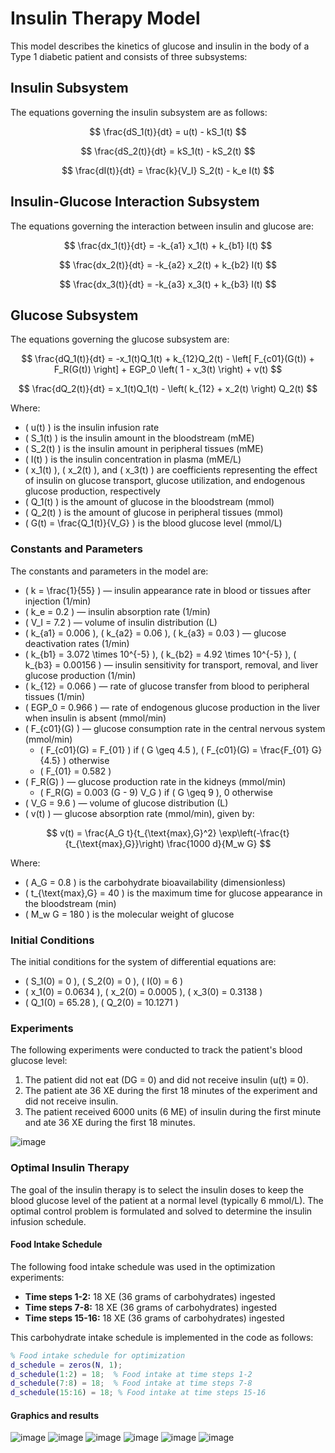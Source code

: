 # Insulin Therapy Model

This model describes the kinetics of glucose and insulin in the body of a Type 1 diabetic patient and consists of three subsystems:

## Insulin Subsystem
The equations governing the insulin subsystem are as follows:

$$
\frac{dS_1(t)}{dt} = u(t) - kS_1(t)
$$

$$
\frac{dS_2(t)}{dt} = kS_1(t) - kS_2(t)
$$

$$
\frac{dI(t)}{dt} = \frac{k}{V_I} S_2(t) - k_e I(t)
$$

## Insulin-Glucose Interaction Subsystem
The equations governing the interaction between insulin and glucose are:

$$
\frac{dx_1(t)}{dt} = -k_{a1} x_1(t) + k_{b1} I(t)
$$

$$
\frac{dx_2(t)}{dt} = -k_{a2} x_2(t) + k_{b2} I(t)
$$

$$
\frac{dx_3(t)}{dt} = -k_{a3} x_3(t) + k_{b3} I(t)
$$

## Glucose Subsystem
The equations governing the glucose subsystem are:

$$
\frac{dQ_1(t)}{dt} = -x_1(t)Q_1(t) + k_{12}Q_2(t) - \left[ F_{c01}(G(t)) + F_R(G(t)) \right] + EGP_0 \left( 1 - x_3(t) \right) + v(t)
$$

$$
\frac{dQ_2(t)}{dt} = x_1(t)Q_1(t) - \left( k_{12} + x_2(t) \right) Q_2(t)
$$

Where:

- \( u(t) \) is the insulin infusion rate
- \( S_1(t) \) is the insulin amount in the bloodstream (mME)
- \( S_2(t) \) is the insulin amount in peripheral tissues (mME)
- \( I(t) \) is the insulin concentration in plasma (mME/L)
- \( x_1(t) \), \( x_2(t) \), and \( x_3(t) \) are coefficients representing the effect of insulin on glucose transport, glucose utilization, and endogenous glucose production, respectively
- \( Q_1(t) \) is the amount of glucose in the bloodstream (mmol)
- \( Q_2(t) \) is the amount of glucose in peripheral tissues (mmol)
- \( G(t) = \frac{Q_1(t)}{V_G} \) is the blood glucose level (mmol/L)

### Constants and Parameters
The constants and parameters in the model are:

- \( k = \frac{1}{55} \) — insulin appearance rate in blood or tissues after injection (1/min)
- \( k_e = 0.2 \) — insulin absorption rate (1/min)
- \( V_I = 7.2 \) — volume of insulin distribution (L)
- \( k_{a1} = 0.006 \), \( k_{a2} = 0.06 \), \( k_{a3} = 0.03 \) — glucose deactivation rates (1/min)
- \( k_{b1} = 3.072 \times 10^{-5} \), \( k_{b2} = 4.92 \times 10^{-5} \), \( k_{b3} = 0.00156 \) — insulin sensitivity for transport, removal, and liver glucose production (1/min)
- \( k_{12} = 0.066 \) — rate of glucose transfer from blood to peripheral tissues (1/min)
- \( EGP_0 = 0.966 \) — rate of endogenous glucose production in the liver when insulin is absent (mmol/min)
- \( F_{c01}(G) \) — glucose consumption rate in the central nervous system (mmol/min)
  - \( F_{c01}(G) = F_{01} \) if \( G \geq 4.5 \), \( F_{c01}(G) = \frac{F_{01} G}{4.5} \) otherwise
  - \( F_{01} = 0.582 \)
- \( F_R(G) \) — glucose production rate in the kidneys (mmol/min)
  - \( F_R(G) = 0.003 (G - 9) V_G \) if \( G \geq 9 \), 0 otherwise
- \( V_G = 9.6 \) — volume of glucose distribution (L)
- \( v(t) \) — glucose absorption rate (mmol/min), given by:

$$
v(t) = \frac{A_G t}{t_{\text{max},G}^2} \exp\left(-\frac{t}{t_{\text{max},G}}\right) \frac{1000 d}{M_w G}
$$

Where:

- \( A_G = 0.8 \) is the carbohydrate bioavailability (dimensionless)
- \( t_{\text{max},G} = 40 \) is the maximum time for glucose appearance in the bloodstream (min)
- \( M_w G = 180 \) is the molecular weight of glucose

### Initial Conditions
The initial conditions for the system of differential equations are:

- \( S_1(0) = 0 \), \( S_2(0) = 0 \), \( I(0) = 6 \)
- \( x_1(0) = 0.0634 \), \( x_2(0) = 0.0005 \), \( x_3(0) = 0.3138 \)
- \( Q_1(0) = 65.28 \), \( Q_2(0) = 10.1271 \)


### Experiments
The following experiments were conducted to track the patient's blood glucose level:

1. The patient did not eat (DG = 0) and did not receive insulin (u(t) ≡ 0).
2. The patient ate 36 XE during the first 18 minutes of the experiment and did not receive insulin.
3. The patient received 6000 units (6 ME) of insulin during the first minute and ate 36 XE during the first 18 minutes.

![image](https://github.com/user-attachments/assets/859b7ea4-cec0-4ceb-86fe-ac89ba2f693e)


### Optimal Insulin Therapy
The goal of the insulin therapy is to select the insulin doses to keep the blood glucose level of the patient at a normal level (typically 6 mmol/L). The optimal control problem is formulated and solved to determine the insulin infusion schedule.

#### Food Intake Schedule
The following food intake schedule was used in the optimization experiments:

- **Time steps 1-2:** 18 XE (36 grams of carbohydrates) ingested
- **Time steps 7-8:** 18 XE (36 grams of carbohydrates) ingested
- **Time steps 15-16:** 18 XE (36 grams of carbohydrates) ingested

This carbohydrate intake schedule is implemented in the code as follows:

```matlab
% Food intake schedule for optimization
d_schedule = zeros(N, 1);
d_schedule(1:2) = 18;  % Food intake at time steps 1-2
d_schedule(7:8) = 18;  % Food intake at time steps 7-8
d_schedule(15:16) = 18; % Food intake at time steps 15-16
```

#### Graphics and results

![image](https://github.com/user-attachments/assets/8f8750c0-26f4-4867-936c-bd5e8e13a71c)
![image](https://github.com/user-attachments/assets/68b9f09e-586a-464c-b68e-8e7adf9a3f8a)
![image](https://github.com/user-attachments/assets/1720df17-c425-48ce-b36f-8d8d570ca860)
![image](https://github.com/user-attachments/assets/f904e144-3100-495d-979d-5a01f9ec6b94)
![image](https://github.com/user-attachments/assets/9a615d89-b67c-4e5d-adc0-d9dc8f520c22)
![image](https://github.com/user-attachments/assets/70416781-f474-4ee8-9907-801ec6315515)

